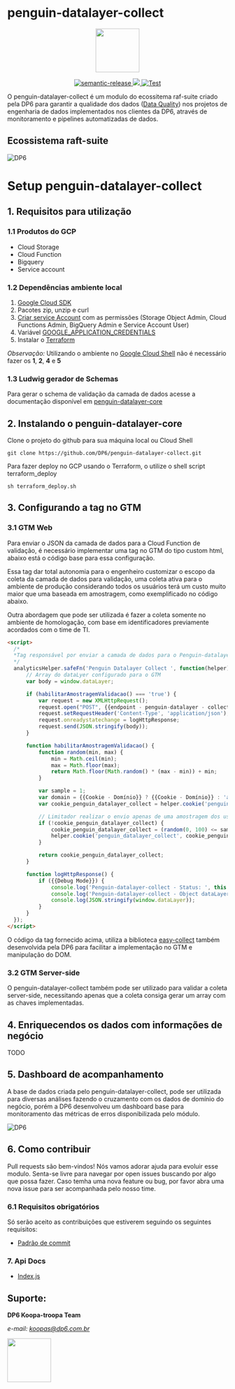 # penguin-datalayer-collect

<div align="center">
<img src="https://raw.githubusercontent.com/DP6/templates-centro-de-inovacoes/main/public/images/centro_de_inovacao_dp6.png" height="100px" />

</div>
<p align="center">
  <a href="#badge">
    <img alt="semantic-release" src="https://img.shields.io/badge/%20%20%F0%9F%93%A6%F0%9F%9A%80-semantic--release-e10079.svg">
  </a>
  <a href="https://codecov.io/gh/dp6/penguin-datalayer-collect">
    <img src="https://codecov.io/gh/dp6/penguin-datalayer-collect/branch/master/graph/badge.svg?token=AL6REB2792"/>
  </a>
  <a href="#badge">
    <img alt="Test" src="https://github.com/dp6/penguin-datalayer-collect/actions/workflows/test.yml/badge.svg">
  </a>
</p>

O penguin-datalayer-collect é um modulo do ecossitema raf-suite criado pela DP6 para garantir a qualidade dos dados ([Data Quality](https://en.wikipedia.org/wiki/Data_quality)) nos projetos de engenharia de dados implementados nos clientes da DP6, através de monitoramento e pipelines automatizadas de dados.

## Ecossistema raft-suite

![DP6](https://raw.githubusercontent.com/DP6/templates-centro-de-inovacoes/main/public/images/datalayer-collect-abrangencia-ecossistema-raft-suite.jpg)

# Setup penguin-datalayer-collect

## 1. Requisitos para utilização

### 1.1 Produtos do GCP

- Cloud Storage
- Cloud Function
- Bigquery
- Service account

### 1.2 Dependências ambiente local

1. [Google Cloud SDK ](https://cloud.google.com/sdk/docs/install?hl=pt-br)
2. Pacotes zip, unzip e curl
3. [Criar service Account](https://cloud.google.com/iam/docs/creating-managing-service-accounts) com as permissões (Storage Object Admin, Cloud Functions Admin, BigQuery Admin e Service Account User)
4. Variável [GOOGLE_APPLICATION_CREDENTIALS](https://cloud.google.com/docs/authentication/getting-started#setting_the_environment_variable)
5. Instalar o [Terraform](https://www.terraform.io/downloads.html)

_Observação:_ Utilizando o ambiente no [Google Cloud Shell](https://cloud.google.com/shell/docs) não é necessário fazer os **1**, **2**, **4** e **5**

### 1.3 Ludwig gerador de Schemas

Para gerar o schema de validação da camada de dados acesse a documentação disponível em [penguin-datalayer-core](https://github.com/DP6/penguin-datalayer-core#11-json-schema)

## 2. Instalando o penguin-datalayer-core

Clone o projeto do github para sua máquina local ou Cloud Shell

```console
git clone https://github.com/DP6/penguin-datalayer-collect.git
```

Para fazer deploy no GCP usando o Terraform, o utilize o shell script terraform_deploy

```console
sh terraform_deploy.sh
```

## 3. Configurando a tag no GTM

### 3.1 GTM Web

Para enviar o JSON da camada de dados para a Cloud Function de validação, é necessário implementar uma tag no GTM do tipo custom html, abaixo está o código base para essa configuração.

Essa tag dar total autonomia para o engenheiro customizar o escopo da coleta da camada de dados para validação, uma coleta ativa para o ambiente de produção considerando todos os usuários terá um custo muito maior que uma baseada em amostragem, como exemplificado no código abaixo.

Outra abordagem que pode ser utilizada é fazer a coleta somente no ambiente de homologação, com base em identificadores previamente acordados com o time de TI.

```html
<script>
  /*
  *Tag responsável por enviar a camada de dados para o Penguin-datalayer-collect
  */
  analyticsHelper.safeFn('Penguin Datalayer Collect ', function(helper){
      // Array do dataLyer configurado para o GTM
      var body = window.dataLayer;

      if (habilitarAmostragemValidacao() === 'true') {
          var request = new XMLHttpRequest();
          request.open("POST", {{endpoint - penguin-datalayer - collect}} + "?schema="+ {{schema}} , true); // Os dados de validação podem ser enriquecidos com dados de negocios enviados como queryString
          request.setRequestHeader('Content-Type', 'application/json');
          request.onreadystatechange = logHttpResponse;
          request.send(JSON.stringify(body));
      }

      function habilitarAmostragemValidacao() {
          function random(min, max) {
              min = Math.ceil(min);
              max = Math.floor(max);
              return Math.floor(Math.random() * (max - min)) + min;
          }

          var sample = 1;
          var domain = {{Cookie - Domínio}} ? {{Cookie - Domínio}} : 'auto';
          var cookie_penguin_datalayer_collect = helper.cookie('penguin_datalayer_collect');

          // Limitador realizar o envio apenas de uma amostragem dos usuários, assim é possível reduzir os custos de GCP, não deixando a tag ativas para todos os usuários.
          if (!cookie_penguin_datalayer_collect) {
              cookie_penguin_datalayer_collect = (random(0, 100) <= sample) ? 'true' : 'false';
              helper.cookie('penguin_datalayer_collect', cookie_penguin_datalayer_collect, {'exdays': 1, 'domain': domain});
          }

          return cookie_penguin_datalayer_collect;
      }

      function logHttpResponse() {
          if ({{Debug Mode}}) {
              console.log('Penguin-datalayer-collect - Status: ', this.status);
              console.log('Penguin-datalayer-collect - Object dataLayer:', window.dataLayer);
              console.log(JSON.stringify(window.dataLayer));
          }
      }
  });
</script>
```

O código da tag fornecido acima, utiliza a biblioteca [easy-collect](https://github.com/DP6/easy-collect) também desenvolvida pela DP6 para facilitar a implementação no GTM e manipulação do DOM.

### 3.2 GTM Server-side

O penguin-datalayer-collect também pode ser utilizado para validar a coleta server-side, necessitando apenas que a coleta consiga gerar um array com as chaves implementadas.

## 4. Enriquecendos os dados com informações de negócio

TODO

## 5. Dashboard de acompanhamento
A base de dados criada pelo penguin-datalayer-collect, pode ser utilizada para diversas análises fazendo o cruzamento com os dados de domínio do negócio, porém a DP6 desenvolveu um dashboard base para monitoramento das métricas de erros disponibilizada pelo módulo.

![DP6](https://raw.githubusercontent.com/DP6/templates-centro-de-inovacoes/main/public/images/dashboard_penguin_datalayer_collect.png)


## 6. Como contribuir

Pull requests são bem-vindos! Nós vamos adorar ajuda para evoluir esse modulo. Senta-se livre para navegar por open issues buscando por algo que possa fazer. Caso temha uma nova feature ou bug, por favor abra uma nova issue para ser acompanhada pelo nosso time.

### 6.1 Requisitos obrigatórios

Só serão aceito as contribuições que estiverem seguindo os seguintes requisitos:

- [Padrão de commit](https://www.conventionalcommits.org/en/v1.0.0/)

### 7. Api Docs

- [Index.js](https://github.com/dp6/penguin-datalayer-collect/blob/master/docs/index.md)

## Suporte:

**DP6 Koopa-troopa Team**

_e-mail: <koopas@dp6.com.br>_

<img src="https://raw.githubusercontent.com/DP6/templates-centro-de-inovacoes/main/public/images/koopa.png" height="100" />
